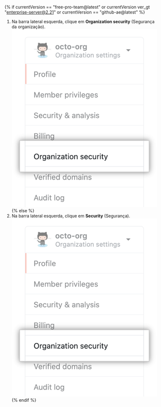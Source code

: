 {% if currentVersion == "free-pro-team@latest" or currentVersion ver_gt "enterprise-server@2.21" or currentVersion == "github-ae@latest" %}
1. Na barra lateral esquerda, clique em **Organization security** (Segurança da organização). ![Configurações de segurança da organização](/assets/images/help/organizations/org-security-settings-tab.png)
{% else %}
1. Na barra lateral esquerda, clique em **Security** (Segurança). ![Configurações de segurança da organização](/assets/images/help/organizations/org-settings-security-tab.png)
{% endif %}
